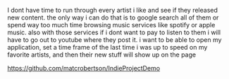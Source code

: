 I dont have time to run through every artist i like and see if they released new content. the only way i can do that is to google search all of them or spend way too much time browsing music services like spotify or apple music. also with those services if i dont want to pay to listen to them i will have to go out to youtube where they post it. i want to be able to open my application, set a time frame of the last time i was up to speed on my favorite artists, and then their new stuff will show up on the page

https://github.com/matcrobertson/IndieProjectDemo